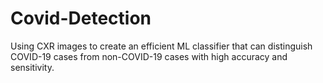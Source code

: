 # Covid-Detection
Using CXR images to create an efficient ML classifier that can distinguish COVID-19 cases from non-COVID-19 cases with high accuracy and sensitivity.
